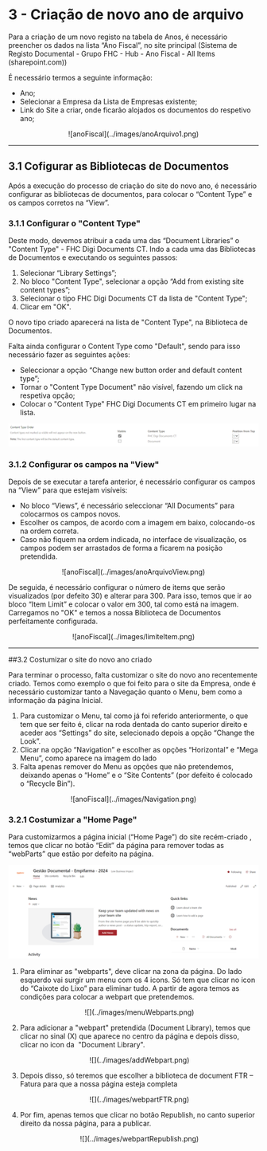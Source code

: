 # 3 - Criação de novo ano de arquivo

Para a criação de um novo registo na tabela de Anos, é necessário preencher os dados na lista “Ano Fiscal”, no site principal (Sistema de Registo Documental - Grupo FHC - Hub - Ano Fiscal - All Items (sharepoint.com))

É necessário termos a seguinte informação:

- Ano;
- Selecionar a Empresa da Lista de Empresas existente;
- Link do Site a criar, onde ficarão alojados os documentos do respetivo ano;

<center>![anoFiscal](../images/anoArquivo1.png)</center>

---

## 3.1 Cofigurar as Bibliotecas de Documentos
Após a execução do processo de criação do site do novo ano, é necessário configurar as bibliotecas de documentos, para colocar o “Content Type” e os campos corretos na “View”.

### 3.1.1 Configurar o "Content Type"
Deste modo, devemos atribuir a cada uma das “Document Libraries” o "Content Type" - FHC Digi Documents CT. Indo a cada uma das Bibliotecas de Documentos e executando os seguintes passos:

1. Selecionar “Library Settings”;
2. No bloco "Content Type", selecionar a opção “Add from existing site content types”;
3. Selecionar o tipo FHC Digi Documents CT da lista de "Content Type";
4. Clicar em "OK".

 O novo tipo criado aparecerá na lista de "Content Type", na Biblioteca de Documentos. 
 
 Falta ainda configurar o Content Type como "Default", sendo para isso necessário fazer as seguintes ações:

- Seleccionar a opção “Change new button order and default content type”;
- Tornar o "Content Type Document" não visível, fazendo um click na respetiva opção; 
- Colocar o "Content Type" FHC Digi Documents CT em primeiro lugar na lista.

![anoFiscal](../images/anoArquivo2.png)

### 3.1.2 Configurar os campos na "View"
Depois de se executar a tarefa anterior, é necessário configurar os campos na “View” para que estejam visíveis:

- No bloco “Views”, é necessário seleccionar “All Documents” para colocarmos os campos novos.
- Escolher os campos, de acordo com a imagem em baixo, colocando-os na ordem correta.
- Caso não fiquem na ordem indicada, no interface de visualização, os campos podem ser arrastados de forma a ficarem na posição pretendida.

<center>![anoFiscal](../images/anoArquivoView.png)</center>

De seguida, é necessário configurar o número de items que serão visualizados (por defeito 30) e alterar para 300. Para isso, temos que ir ao bloco “Item Limit” e colocar o valor em 300, tal como está na imagem. Carregamos no "OK" e temos a nossa Biblioteca de Documentos perfeitamente configurada.

<center>![anoFiscal](../images/limiteItem.png)</center>

---

##3.2 Costumizar o site do novo ano criado

Para terminar o processo, falta customizar o site do novo ano recentemente criado. Temos como exemplo o que foi feito para o site da Empresa, onde é necessário customizar tanto a Navegação quanto o Menu, bem como a informação da página Inicial.

1. Para customizar o Menu, tal como já foi referido anteriormente, o que tem que ser feito é, clicar na roda dentada do canto superior direito e aceder aos “Settings” do site, selecionado depois a opção “Change the Look”.
2. Clicar na opção “Navigation” e escolher as opções “Horizontal” e “Mega Menu”, como aparece na imagem do lado
3. Falta apenas remover do Menu as opções que não pretendemos, deixando apenas o “Home” e o “Site Contents” (por defeito é colocado o “Recycle Bin”).

<center>![anoFiscal](../images/Navigation.png)</center>

### 3.2.1 Costumizar a "Home Page"
Para customizarmos a página inicial (“Home Page”) do site recém-criado , temos que clicar no botão “Edit” da página para remover todas as “webParts” que estão por defeito na página.

![](../images/homepage.png) 

1. Para eliminar as "webparts", deve clicar na zona da página. Do lado esquerdo vai surgir um menu com os 4 icons. Só tem que clicar no icon do “Caixote do Lixo” para eliminar tudo. A partir de agora temos as condições para colocar a webpart que pretendemos.

    <center>![](../images/menuWebparts.png)</center>

2. Para adicionar a "webpart" pretendida (Document Library), temos que clicar no sinal (X) que aparece no centro da página e depois disso, clicar no icon da  "Document Library".

    <center>![](../images/addWebpart.png)</center>

3. Depois disso, só teremos que escolher a biblioteca de document FTR – Fatura para que a nossa página esteja completa

    <center>![](../images/webpartFTR.png)</center>

4. Por fim, apenas temos que clicar no botão Republish, no canto superior direito da nossa página, para a publicar.

    <center>![](../images/webpartRepublish.png)</center>



